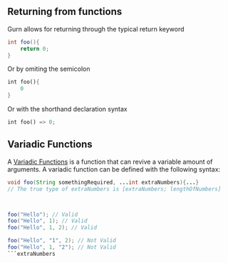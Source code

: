 ## Returning from functions

Gurn allows for returning through the typical return keyword
```java
int foo(){
	return 0;
}
```
Or by omiting the semicolon
```rust
int foo(){
	0
}
```
Or with the shorthand declaration syntax
```rust
int foo() => 0;
```

## Variadic Functions
A  [Variadic Functions](https://en.wikipedia.org/wiki/Variadic_function) is a function that can revive a variable amount of arguments. A variadic function can be defined with the following syntax:
```java
void foo(String somethingRequired, ...int extraNumbers){...}
// The true type of extraNumbers is [extraNumbers; lengthOfNumbers]



foo("Hello"); // Valid
foo("Hello", 1); // Valid
foo("Hello", 1, 2); // Valid

foo("Hello", "1", 2); // Not Valid
foo("Hello", 1, "2"); // Not Valid
```extraNumbers